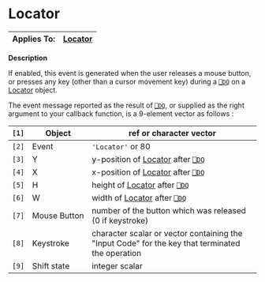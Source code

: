 




<h1 class="heading"><span class="name">Locator</span></h1>

| Applies To: | [Locator](../a-z/locator.md) |
| --- | ---  |


**Description**


If enabled, this event is generated when the user releases a mouse button, or presses any key (other than a cursor movement key) during a [`⎕DQ`](../../Language/System%20Functions/dq.htm) on a [Locator](../a-z/locator.md) object.


The event message reported as the result of [`⎕DQ`](../../Language/System%20Functions/dq.htm), or supplied as the right argument to your callback function, is a 9-element vector as follows :


| `[1]` | Object | ref or character vector |
| --- | --- | ---  |
| `[2]` | Event | `'Locator'` or 80 |
| `[3]` | Y | y-position of [Locator](../a-z/locator.md) after [`⎕DQ`](../../Language/System%20Functions/dq.htm) |
| `[4]` | X | x-position of [Locator](../a-z/locator.md) after [`⎕DQ`](../../Language/System%20Functions/dq.htm) |
| `[5]` | H | height of [Locator](../a-z/locator.md) after [`⎕DQ`](../../Language/System%20Functions/dq.htm) |
| `[6]` | W | width of [Locator](../a-z/locator.md) after [`⎕DQ`](../../Language/System%20Functions/dq.htm) |
| `[7]` | Mouse Button | number of the button which was released (0 if keystroke) |
| `[8]` | Keystroke | character scalar or vector containing the "Input Code" for the key that terminated the operation |
| `[9]` | Shift state | integer scalar |



